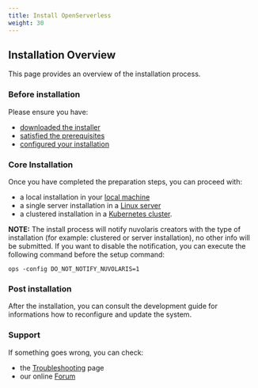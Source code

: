 ```yaml
---
title: Install OpenServerless
weight: 30
---
```

## Installation Overview

This page provides an overview of the installation process.

### Before installation

Please ensure you have:

- [downloaded the installer](/docs/installation/download/)
- [satisfied the prerequisites](/docs/installation/prereq/)
- [configured your installation](/docs/installation/configure/)

### Core Installation

Once you have completed the preparation steps,  you can proceed with:

- a local installation in your
  [local machine](/docs/installation/install/local/)
- a single server installation in a
  [Linux server](/docs/installation/install/server/)
- a clustered installation in a
  [Kubernetes cluster](/docs/installation/install/cluster/).

**NOTE:**  The install process will notify nuvolaris creators with the type of installation (for example: clustered or server installation), no other info will be submitted. If you want to disable the notification, you can execute the following command before the setup command:

    ops -config DO_NOT_NOTIFY_NUVOLARIS=1

### Post installation

After the installation, you can consult the development guide
for informations how to reconfigure and update the system.

### Support

If something goes wrong, you can check:

- the [Troubleshooting](/docs/installation/debug) page
- our online [Forum](http://nuvolaris.discourse.group)
